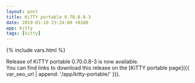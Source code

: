 ```yaml
---
layout: post
title: KiTTY portable 0.70.0.8-3
date: 2019-01-10 23:24:00 +0100
app: kitty
tags: [kitty]
---
```

{% include vars.html %}

Release of KiTTY portable 0.70.0.8-3 is now available.<br />
You can find links to download this release on the [KiTTY portable page]({{ var_seo_url | append: '/app/kitty-portable/' }}).